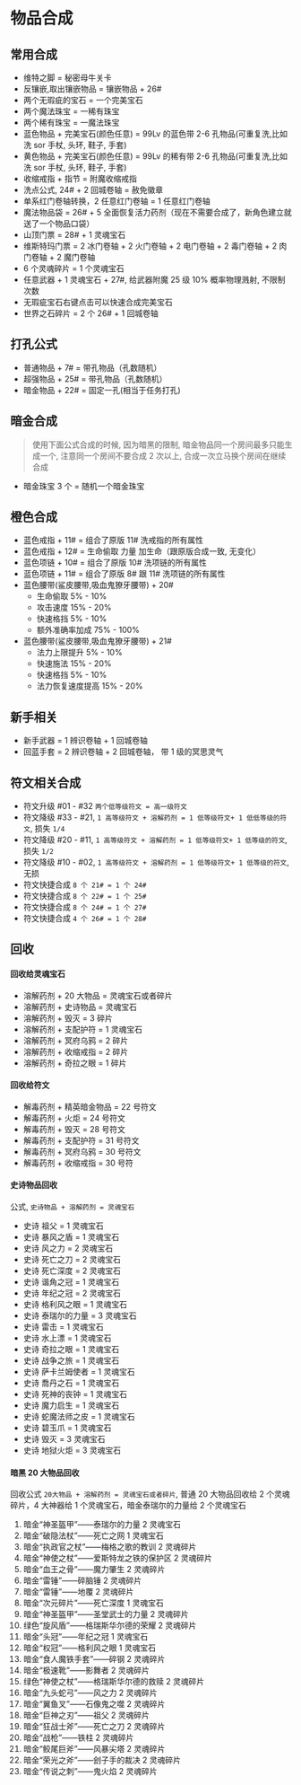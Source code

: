 # 物品合成

## 常用合成

- 维特之脚 = 秘密母牛关卡
- 反镶嵌,取出镶嵌物品 = 镶嵌物品 + 26#
- 两个无瑕疵的宝石 = 一个完美宝石
- 两个魔法珠宝 = 一稀有珠宝
- 两个稀有珠宝 = 一魔法珠宝
- 蓝色物品 + 完美宝石(颜色任意) = 99Lv 的蓝色带 2-6 孔物品(可重复洗,比如洗 sor 手杖, 头环, 鞋子, 手套)
- 黄色物品 + 完美宝石(颜色任意) = 99Lv 的稀有带 2-6 孔物品(可重复洗,比如洗 sor 手杖, 头环, 鞋子, 手套)
- 收缩戒指 + 指节 = 附魔收缩戒指
- 洗点公式, 24# + 2 回城卷轴 = 赦免徽章
- 单系红门卷轴转换，2 任意红门卷轴 = 1 任意红门卷轴
- 魔法物品袋 = 26# + 5 全面恢复活力药剂（现在不需要合成了，新角色建立就送了一个物品口袋）
- 山顶门票 = 28# + 1 灵魂宝石
- 维斯特玛门票 = 2 冰门卷轴 + 2 火门卷轴 + 2 电门卷轴 + 2 毒门卷轴 + 2 肉门卷轴 + 2 魔门卷轴
- 6 个灵魂碎片 = 1 个灵魂宝石
- 任意武器 + 1 灵魂宝石 + 27#, 给武器附魔 25 级 10% 概率物理溅射, 不限制次数
- 无瑕疵宝石右键点击可以快速合成完美宝石
- 世界之石碎片 = 2 个 26# + 1 回城卷轴

## 打孔公式

- 普通物品 + 7# = 带孔物品（孔数随机）
- 超强物品 + 25# = 带孔物品（孔数随机）
- 暗金物品 + 22# = 固定一孔(相当于任务打孔)

## 暗金合成

> 使用下面公式合成的时候, 因为暗黑的限制, 暗金物品同一个房间最多只能生成一个, 注意同一个房间不要合成 2 次以上, 合成一次立马换个房间在继续合成

- 暗金珠宝 3 个 = 随机一个暗金珠宝

## 橙色合成

- 蓝色戒指 + 11# = 组合了原版 11# 洗戒指的所有属性
- 蓝色戒指 + 12# = 生命偷取 力量 加生命（跟原版合成一致, 无变化）
- 蓝色项链 + 10# = 组合了原版 10# 洗项链的所有属性
- 蓝色项链 + 11# = 组合了原版 8# 跟 11# 洗项链的所有属性
- 蓝色腰带(鲨皮腰带,吸血鬼獠牙腰带) + 20#
  - 生命偷取 5% - 10%
  - 攻击速度 15% - 20%
  - 快速格挡 5% - 10%
  - 额外准确率加成 75% - 100%
- 蓝色腰带(鲨皮腰带,吸血鬼獠牙腰带) + 21#
  - 法力上限提升 5% - 10%
  - 快速施法 15% - 20%
  - 快速格挡 5% - 10%
  - 法力恢复速度提高 15% - 20%

## 新手相关

- 新手武器 = 1 辨识卷轴 + 1 回城卷轴
- 回蓝手套 = 2 辨识卷轴 + 2 回城卷轴， 带 1 级的冥思灵气

## 符文相关合成

- 符文升级 #01 - #32 `两个低等级符文 = 高一级符文`
- 符文降级 #33 - #21, `1 高等级符文 + 溶解药剂 = 1 低等级符文+ 1 低低等级的符文`, 损失 `1/4`
- 符文降级 #20 - #11, `1 高等级符文 + 溶解药剂 = 1 低等级符文+ 1 低等级的符文`, 损失 `1/2`
- 符文降级 #10 - #02, `1 高等级符文 + 溶解药剂 = 1 低等级符文+ 1 低等级的符文`, 无损
- 符文快捷合成 `8 个 21# = 1 个 24#`
- 符文快捷合成 `8 个 22# = 1 个 25#`
- 符文快捷合成 `8 个 24# = 1 个 27#`
- 符文快捷合成 `4 个 26# = 1 个 28#`

## 回收

#### 回收给灵魂宝石

- 溶解药剂 + 20 大物品 = 灵魂宝石或者碎片
- 溶解药剂 + 史诗物品 = 灵魂宝石
- 溶解药剂 + 毁灭 = 3 碎片
- 溶解药剂 + 支配护符 = 1 灵魂宝石
- 溶解药剂 + 冥府乌鸦 = 2 碎片
- 溶解药剂 + 收缩戒指 = 2 碎片
- 溶解药剂 + 奇拉之眼 = 1 碎片

#### 回收给符文

- 解毒药剂 + 精英暗金物品 = 22 号符文
- 解毒药剂 + 火炬 = 24 号符文
- 解毒药剂 + 毁灭 = 28 号符文
- 解毒药剂 + 支配护符 = 31 号符文
- 解毒药剂 + 冥府乌鸦 = 30 号符文
- 解毒药剂 + 收缩戒指 = 30 号符

#### 史诗物品回收

公式, `史诗物品 + 溶解药剂 = 灵魂宝石`

- 史诗 祖父 = 1 灵魂宝石
- 史诗 暴风之盾 = 1 灵魂宝石
- 史诗 风之力 = 2 灵魂宝石
- 史诗 死亡之刀 = 2 灵魂宝石
- 史诗 死亡深度 = 2 灵魂宝石
- 史诗 谐角之冠 = 1 灵魂宝石
- 史诗 年纪之冠 = 2 灵魂宝石
- 史诗 格利风之眼 = 1 灵魂宝石
- 史诗 泰瑞尔的力量 = 3 灵魂宝石
- 史诗 雷击 = 1 灵魂宝石
- 史诗 水上漂 = 1 灵魂宝石
- 史诗 奇拉之眼 = 1 灵魂宝石
- 史诗 战争之旅 = 1 灵魂宝石
- 史诗 萨卡兰姆使者 = 1 灵魂宝石
- 史诗 喬丹之石 = 1 灵魂宝石
- 史诗 死神的丧钟 = 1 灵魂宝石
- 史诗 魔力启生 = 1 灵魂宝石
- 史诗 蛇魔法师之皮 = 1 灵魂宝石
- 史诗 碧玉爪 = 1 灵魂宝石
- 史诗 毁灭 = 3 灵魂宝石
- 史诗 地狱火炬 = 3 灵魂宝石

#### 暗黑 20 大物品回收

回收公式 `20大物品 + 溶解药剂 = 灵魂宝石或者碎片`, 普通 20 大物品回收给 2 个灵魂碎片，4 大神器给 1 个灵魂宝石，暗金泰瑞尔的力量给 2 个灵魂宝石

1. 暗金“神圣盔甲”——泰瑞尔的力量 2 灵魂宝石
2. 暗金“破隐法杖”——死亡之网 1 灵魂宝石
3. 暗金“执政官之杖”——梅格之歌的教训 2 灵魂碎片
4. 暗金“神使之杖”——爱斯特龙之铁的保护区 2 灵魂碎片
5. 暗金“血王之骨”——魔力肇生 2 灵魂碎片
6. 暗金“雷锤”——碎脑锤 2 灵魂碎片
7. 暗金“雷锤”——地覆 2 灵魂碎片
8. 暗金“次元碎片”——死亡深度 1 灵魂宝石
9. 暗金“神圣盔甲”——圣堂武士的力量 2 灵魂碎片
10. 绿色“旋风盾”——格瑞斯华尔德的荣耀 2 灵魂碎片
11. 暗金“头冠”——年纪之冠 1 灵魂宝石
12. 暗金“权冠”——格利风之眼 1 灵魂宝石
13. 暗金“食人魔铁手套”——碎钢 2 灵魂碎片
14. 暗金“极速靴”——影舞者 2 灵魂碎片
15. 绿色“神使之杖”——格瑞斯华尔德的救赎 2 灵魂碎片
16. 暗金“九头蛇弓”——风之力 2 灵魂碎片
17. 暗金“翼鱼叉”——石像鬼之噬 2 灵魂碎片
18. 暗金“巨神之刃”——祖父 2 灵魂碎片
19. 暗金“狂战士斧”——死亡之刀 2 灵魂碎片
20. 暗金“战枪”——铁柱 2 灵魂碎片
21. 暗金“鲛尾巨斧”——风暴尖塔 2 灵魂碎片
22. 暗金“荣光之斧”——刽子手的裁决 2 灵魂碎片
23. 暗金“传说之刺”——鬼火焰 2 灵魂碎片
